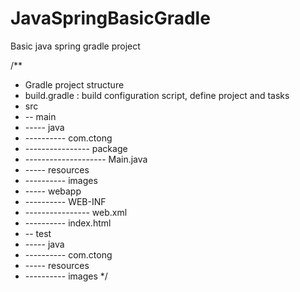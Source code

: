 # JavaSpringBasicGradle
Basic java spring gradle project

 /**
   * Gradle project structure
   * build.gradle : build configuration script, define project and tasks
   * src
   * -- main
   * ----- java
   * ---------- com.ctong
   * ---------------- package
   * -------------------- Main.java
   * ----- resources
   * ---------- images
   * ----- webapp
   * ---------- WEB-INF
   * ---------------- web.xml
   * ---------- index.html
   * -- test
   * ----- java
   * ---------- com.ctong
   * ----- resources
   * ---------- images
 */
